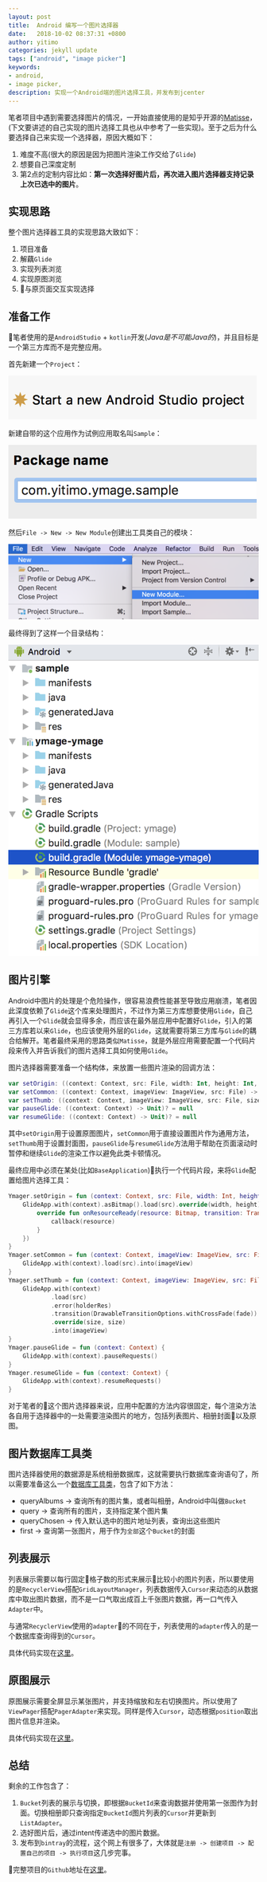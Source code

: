 ```yaml
---
layout: post
title:  Android 编写一个图片选择器
date:   2018-10-02 08:37:31 +0800
author: yitimo
categories: jekyll update
tags: ["android", "image picker"]
keywords:
- android,
- image picker,
description: 实现一个Android端的图片选择工具，并发布到jcenter
---
```


笔者项目中遇到需要选择图片的情况，一开始直接使用的是知乎开源的[Matisse](https://github.com/zhihu/Matisse)，(下文要讲述的自己实现的图片选择工具也从中参考了一些实现)。至于之后为什么要选择自己来实现一个选择器，原因大概如下：

1. 难度不高(很大的原因是因为把图片渲染工作交给了``Glide``)
2. 想要自己深度定制
3. 第2点的定制内容比如：**第一次选择好图片后，再次进入图片选择器支持记录上次已选中的图片**。

## 实现思路

整个图片选择器工具的实现思路大致如下：

1. 项目准备
2. 解藕``Glide``
3. 实现列表浏览
4. 实现原图浏览
5. 与原页面交互实现选择

## 准备工作

笔者使用的是``AndroidStudio`` + ``kotlin``开发(*Java是不可能Java的*)，并且目标是一个第三方库而不是完整应用。

首先新建一个``Project``：

![新建Project](/assets/images/201810/post-1.png)

新建自带的这个应用作为试例应用取名叫``Sample``：

![新建Project](/assets/images/201810/post-2.png)

然后``File -> New -> New Module``创建出工具类自己的模块：

![新建Module](/assets/images/201810/post-3.png)

最终得到了这样一个目录结构：

![基本目录结构](/assets/images/201810/post-4.png)

## 图片引擎

Android中图片的处理是个危险操作，很容易浪费性能甚至导致应用崩溃，笔者因此深度依赖了``Glide``这个库来处理图片，不过作为第三方库想要使用``Glide``，自己再引入一个``Glide``就会显得多余，而应该在最外层应用中配置好``Glide``，引入的第三方库若以来``Glide``，也应该使用外层的``Glide``，这就需要将第三方库与``Glide``的耦合给解开。笔者最终采用的思路类似``Matisse``，就是外层应用需要配置一个代码片段来传入并告诉我们的图片选择工具如何使用``Glide``。

图片选择器需要准备一个结构体，来放置一些图片渲染的回调方法：

``` kotlin
var setOrigin: ((context: Context, src: File, width: Int, height: Int, callback: (Bitmap) -> Unit) -> Unit)? = null
var setCommon: ((context: Context, imageView: ImageView, src: File) -> Unit)? = null
var setThumb: ((context: Context, imageView: ImageView, src: File, size: Int, fade: Int, holderRes: Int) -> Unit)? = null
var pauseGlide: ((context: Context) -> Unit)? = null
var resumeGlide: ((context: Context) -> Unit)? = null
```

其中``setOrigin``用于设置原图图片，``setCommon``用于直接设置图片作为通用方法，``setThumb``用于设置封面图，``pauseGlide``与``resumeGlide``方法用于帮助在页面滚动时暂停和继续``Glide``的渲染工作以避免此类卡顿情况。

最终应用中必须在某处(比如``BaseApplication``)执行一个代码片段，来将``Glide``配置给图片选择工具：

``` kotlin
Ymager.setOrigin = fun (context: Context, src: File, width: Int, height: Int, callback: (Bitmap) -> Unit) {
    GlideApp.with(context).asBitmap().load(src).override(width, height).fitCenter().into(object: SimpleTarget<Bitmap>() {
        override fun onResourceReady(resource: Bitmap, transition: Transition<in Bitmap>?) {
            callback(resource)
        }
    })
}
Ymager.setCommon = fun (context: Context, imageView: ImageView, src: File) {
    GlideApp.with(context).load(src).into(imageView)
}
Ymager.setThumb = fun (context: Context, imageView: ImageView, src: File, size: Int, fade: Int, holderRes: Int) {
    GlideApp.with(context)
            .load(src)
            .error(holderRes)
            .transition(DrawableTransitionOptions.withCrossFade(fade))
            .override(size, size)
            .into(imageView)
}
Ymager.pauseGlide = fun (context: Context) {
    GlideApp.with(context).pauseRequests()
}
Ymager.resumeGlide = fun (context: Context) {
    GlideApp.with(context).resumeRequests()
}
```

对于笔者的这个图片选择器来说，应用中配置的方法内容很固定，每个渲染方法各自用于选择器中的一处需要渲染图片的地方，包括列表图片、相册封面以及原图。

## 图片数据库工具类

图片选择器使用的数据源是系统相册数据库，这就需要执行数据库查询语句了，所以需要准备这么一个[数据库工具类](https://github.com/yitimo/ymage/blob/master/ymage/src/main/java/com/yitimo/ymage/DBUtils.kt)，包含了如下方法：

* queryAlbums -> 查询所有的图片集，或者叫相册，Android中叫做``Bucket``
* query -> 查询所有的图片，支持指定某个图片集
* queryChosen -> 传入默认选中的图片地址列表，查询出这些图片
* first -> 查询第一张图片，用于作为``全部``这个``Bucket``的封面

## 列表展示

列表展示需要以每行固定格子数的形式来展示比较小的图片列表，所以要使用的是``RecyclerView``搭配``GridLayoutManager``，列表数据传入``Cursor``来动态的从数据库中取出图片数据，而不是一口气取出成百上千张图片数据，再一口气传入``Adapter``中。

与通常``RecyclerView``使用的``adapter``的不同在于，列表使用的``adapter``传入的是一个数据库查询得到的``Cursor``。

具体代码实现在[这里](https://github.com/yitimo/ymage/blob/master/ymage/src/main/java/com/yitimo/ymage/ListAdapter.kt)。

## 原图展示

原图展示需要全屏显示某张图片，并支持缩放和左右切换图片。所以使用了``ViewPager``搭配``PagerAdapter``来实现。同样是传入``Cursor``，动态根据``position``取出图片信息并渲染。

具体代码实现在[这里](https://github.com/yitimo/ymage/blob/master/ymage/src/main/java/com/yitimo/ymage/OriginAdapter.kt)。

## 总结

剩余的工作包含了：

1. ``Bucket``列表的展示与切换，即根据``BucketId``来查询数据并使用第一张图作为封面。切换相册即只查询指定``BucketId``图片列表的``Cursor``并更新到``ListAdapter``。
2. 选好图片后，通过intent传递选中的图片数据。
3. 发布到``bintray``的流程，这个网上有很多了，大体就是``注册 -> 创建项目 -> 配置自己的项目 -> 执行项目``这几步完事。

完整项目的``Github``地址在[这里](https://github.com/yitimo/ymage)。

